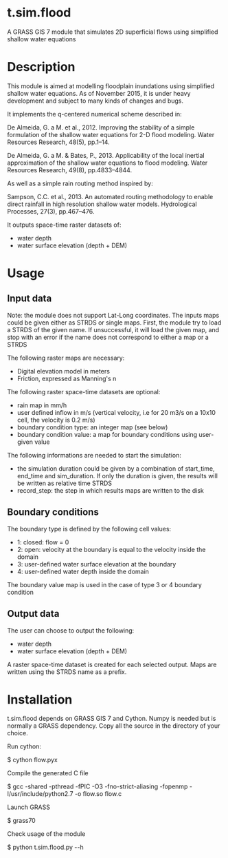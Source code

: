 # t.sim.flood
A GRASS GIS 7 module that simulates 2D superficial flows using simplified shallow water equations

# Description
This module is aimed at modelling floodplain inundations using simplified shallow water equations.
As of November 2015, it is under heavy development and subject to many kinds of changes and bugs.

It implements the q-centered numerical scheme described in:

De Almeida, G. a M. et al., 2012.
Improving the stability of a simple formulation of the shallow water equations for 2-D flood modeling.
Water Resources Research, 48(5), pp.1–14.

De Almeida, G. a M. & Bates, P., 2013.
Applicability of the local inertial approximation of the shallow water equations to flood modeling.
Water Resources Research, 49(8), pp.4833–4844.

As well as a simple rain routing method inspired by:

Sampson, C.C. et al., 2013.
An automated routing methodology to enable direct rainfall in high resolution shallow water models.
Hydrological Processes, 27(3), pp.467–476.

It outputs space-time raster datasets of:

* water depth
* water surface elevation (depth + DEM)

# Usage
## Input data
Note: the module does not support Lat-Long coordinates.
The inputs maps could be given either as STRDS or single maps.
First, the module try to load a STRDS of the given name.
If unsuccessful, it will load the given map, and stop with an error if the name does not correspond to either a map or a STRDS

The following raster maps are necessary:

  * Digital elevation model in meters
  * Friction, expressed as Manning's n

The following raster space-time datasets are optional:

  * rain map in mm/h
  * user defined inflow in m/s (vertical velocity, i.e for 20 m3/s on a 10x10 cell, the velocity is 0.2 m/s)
  * boundary condition type: an integer map (see below)
  * boundary condition value: a map for boundary conditions using user-given value

The following informations are needed to start the simulation:

* the simulation duration could be given by a combination of start_time, end_time and sim_duration.
  If only the duration is given, the results will be written as relative time STRDS
* record_step: the step in which results maps are written to the disk

## Boundary conditions
  The boundary type is defined by the following cell values:

  * 1: closed: flow = 0
  * 2: open: velocity at the boundary is equal to the velocity inside the domain
  * 3: user-defined water surface elevation at the boundary
  * 4: user-defined water depth inside the domain
  
  The boundary value map is used in the case of type 3 or 4 boundary condition

## Output data
The user can choose to output the following:
  - water depth
  - water surface elevation (depth + DEM)

A raster space-time dataset is created for each selected output.
Maps are written using the STRDS name as a prefix.

# Installation
t.sim.flood depends on GRASS GIS 7 and Cython. Numpy is needed but is normally a GRASS dependency.
Copy all the source in the directory of your choice.

Run cython:

$ cython flow.pyx

Compile the generated C file

$ gcc -shared -pthread -fPIC -O3 -fno-strict-aliasing -fopenmp -I/usr/include/python2.7 -o flow.so flow.c

Launch GRASS

$ grass70

Check usage of the module

$ python t.sim.flood.py --h